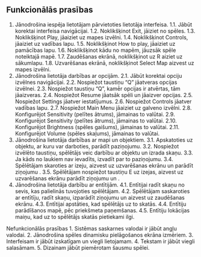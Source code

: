 ## Funkcionālās prasības
1. Jānodrošina iespēja lietotājam pārvietoties lietotāja interfeisa. 
    1.1. Jābūt korektai interfeisa navigācijai.
    1.2. Noklikšķinot Exit, jāiziet no spēles.
    1.3. Noklikšķinot Play, jāaiziet uz mapes izvēlni.
    1.4. Noklikšķinot Controls, jāaiziet uz vadības lapu.
    1.5. Noklikšķinot How to play, jāaiziet uz pamācības lapu.
    1.6. Noklikšķinot kādu no mapēm, jāuzsāk spēle noteiktajā mapē.
    1.7. Zaudēšanas ekrānā, noklikšķinot uz R aiziet uz sākumlapu.
    1.8. Uzvarēšanas ekrānā, noklikšķinot Select Map aizvest uz mapes izvēlni.
2. Jānodrošina lietotāja darbības ar opcijām.
    2.1. Jābūt korektai opciju izvēlnes navigācijai.
    2.2. Nospiežot taustiņu “Q” jāatveras opcijas izvēlnei.
    2.3. Nospiežot taustiņu “Q”, kamēr opcijas ir atvērtas, tām jāaizveras.
    2.4. Nospiežot Resume jāatsāk spēli un jāaizver opcijas.
    2.5. Nospiežot Settings jāatver iestatījumus.
    2.6. Nospiežot Controls jāatver vadības lapu.
    2.7. Nospiežot Main Menu jāaiziet uz galveno izvēlni.
    2.8. Konfigurējot Sensitivity (pelītes ātrums), jāmainas to valūtai.
    2.9. Konfigurējot Sensitivity (pelītes ātrums), jāmainas to valūtai.
    2.10. Konfigurējot Brightness (spēles gaišums), jāmainas to valūtai.
    2.11. Konfigurējot Volume (spēles skaļums), jāmainas to valūtai.
3. Jānodrošina lietotāja darbības ar mapi un objektiem.
    3.1. Apskatoties uz objektu, ar kuru var darboties, parādīt paziņojumu.
    3.2. Nospiežot izvēlēto taustiņu, spēlētājs veic darbību ar objektu un izrada skaņu.
    3.3. Ja kāds no laukiem nav ievadīts, izvadīt par to paziņojumu.
    3.4. Spēlētājam skaroties ar izeju, aizvest uz uzvarēšanas ekrānu un parādīt ziņojumu .
    3.5. Spēlētājam nospiežot taustiņu E uz izejas, aizvest uz uzvarēšanas ekrānu parādīt ziņojumu un .
4. Jānodrošina lietotāja darbību ar entītijām.
    4.1. Entītijai radīt skaņu no sevis, kas palielinās tuvojoties spēlētājam.
    4.2. Spēlētājam saskaroties ar entītīju, radīt skaņu, izparādīt ziņojumu un aizvest uz zaudēšanas ekrānu.
    4.3. Entītijai apstāties, kad spēlētājs uz to skatās.
    4.4. Entītiju parādīšanos mapē, pēc priekšmeta paņemšanas.
    4.5. Entītiju lokācijas maiņu, kad uz to spēlētājs skatās pietiekami ilgi.

Nefunkcionālās prasības
    1. Sistēmas saskarnes valodai ir jābūt angļu valodai.
    2. Jānodrošina spēles dinamisku pielāgošanos ekrāna izmēriem.
    3. Interfeisam ir jābūt izskatīgam un viegli lietojamam.
    4. Tekstam ir jābūt viegli salasāmam.
    5. Dizainam jābūt piemērotam šausmu spēlei.
